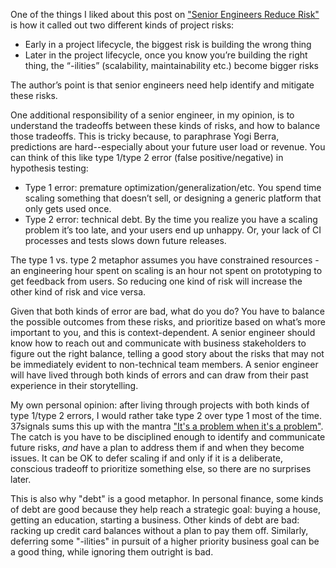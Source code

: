 One of the things I liked about this post on ["Senior Engineers Reduce Risk"](https://hackernoon.com/senior-engineers-reduce-risk-5ab2adc13c97#.9brfu91rj) is how it called out two different kinds of project risks:

-   Early in a project lifecycle, the biggest risk is building the wrong thing
-   Later in the project lifecycle, once you know you’re building the right thing, the “-ilities” (scalability, maintainability etc.) become bigger risks

The author’s point is that senior engineers need help identify and mitigate these risks. 

One additional responsibility of a senior engineer, in my opinion, is to understand the tradeoffs between these kinds of risks, and how to balance those tradeoffs.  This is tricky because, to paraphrase Yogi Berra, predictions are hard--especially about your future user load or revenue.  You can think of this like type 1/type 2 error (false positive/negative) in hypothesis testing:

-   Type 1 error: premature optimization/generalization/etc.  You spend time scaling something that doesn’t sell, or designing a generic platform that only gets used once.  
-   Type 2 error: technical debt.  By the time you realize you have a scaling problem it’s too late, and your users end up unhappy.  Or, your lack of CI processes and tests slows down future releases.

The type 1 vs. type 2 metaphor assumes you have constrained resources - an engineering hour spent on scaling is an hour not spent on prototyping to get feedback from users.  So reducing one kind of risk will increase the other kind of risk and vice versa.

Given that both kinds of error are bad, what do you do?  You have to balance the possible outcomes from these risks, and prioritize based on what’s more important to you, and this is context-dependent.  A senior engineer should know how to reach out and communicate with business stakeholders to figure out the right balance, telling a good story about the risks that may not be immediately evident to non-technical team members.  A senior engineer will have lived through both kinds of errors and can draw from their past experience in their storytelling.

My own personal opinion: after living through projects with both kinds of type 1/type 2 errors, I would rather take type 2 over type 1 most of the time.  37signals sums this up with the mantra ["It's a problem when it's a problem"](https://gettingreal.37signals.com/ch04_Its_a_Problem_When_Its_a_Problem.php).  The catch is you have to be disciplined enough to identify and communicate future risks, *and* have a plan to address them if and when they become issues.  It can be OK to defer scaling if and only if it is a deliberate, conscious tradeoff to prioritize something else, so there are no surprises later.   

This is also why "debt" is a good metaphor.  In personal finance, some kinds of debt are good because they help reach a strategic goal: buying a house, getting an education, starting a business.  Other kinds of debt are bad: racking up credit card balances without a plan to pay them off.  Similarly, deferring some "-ilities" in pursuit of a higher priority business goal can be a good thing, while ignoring them outright is bad.